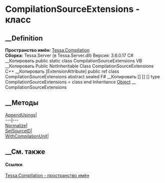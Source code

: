 # CompilationSourceExtensions - класс
##  __Definition
 **Пространство имён:** [Tessa.Compilation](N_Tessa_Compilation.htm)  
 **Сборка:** Tessa.Server (в Tessa.Server.dll) Версия: 3.6.0.17
C# __Копировать
     public static class CompilationSourceExtensions
VB __Копировать
    <ExtensionAttribute>
    Public NotInheritable Class CompilationSourceExtensions
C++ __Копировать
    [ExtensionAttribute]
    public ref class CompilationSourceExtensions abstract sealed
F# __Копировать
     [<AbstractClassAttribute>]
    [<SealedAttribute>]
    [<ExtensionAttribute>]
    type CompilationSourceExtensions = class end
Inheritance
    [Object](https://learn.microsoft.com/dotnet/api/system.object) __ CompilationSourceExtensions
##  __Методы
[AppendUsings](M_Tessa_Compilation_CompilationSourceExtensions_AppendUsings.htm)|  
---|---  
[Normalize](M_Tessa_Compilation_CompilationSourceExtensions_Normalize.htm)|  
[SetSourceID](M_Tessa_Compilation_CompilationSourceExtensions_SetSourceID.htm)|  
[WithCompilationUnit](M_Tessa_Compilation_CompilationSourceExtensions_WithCompilationUnit.htm)|  
## __См. также
#### Ссылки
[Tessa.Compilation - пространство имён](N_Tessa_Compilation.htm)
